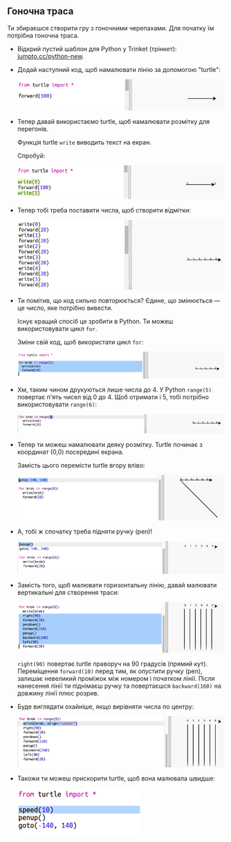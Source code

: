 ## Гоночна траса

Ти збираєшся створити гру з гоночними черепахами. Для початку їм потрібна гоночна траса.

+ Відкрий пустий шаблон для Python у Trinket (трінкет): <a href="http://jumpto.cc/python-new" target="_blank">jumpto.cc/python-new</a>.

+ Додай наступний код, щоб намалювати лінію за допомогою "turtle":
    
    ![знімок екрана](images/race-forward.png)

+ Тепер давай використаємо turtle, щоб намалювати розмітку для перегонів.
    
    Функція turtle `write` виводить текст на екран.
    
    Спробуй:
    
    ![знімок екрана](images/race-markings1.png)

+ Тепер тобі треба поставити числа, щоб створити відмітки:
    
    ![знімок екрана](images/race-markings2.png)

+ Ти помітив, що код сильно повторюється? Єдине, що змінюється — це число, яке потрібно вивести.
    
    Існує кращий спосіб це зробити в Python. Ти можеш використовувати цикл `for`.
    
    Зміни свій код, щоб використати цикл `for`:
    
    ![знімок екрана](images/race-for.png)

+ Хм, таким чином друкуються лише числа до 4. У Python `range(5)` повертає п'ять чисел від 0 до 4. Щоб отримати і 5, тобі потрібно використовувати `range(6)`:
    
    ![знімок екрана](images/race-range.png)

+ Тепер ти можеш намалювати деяку розмітку. Turtle починає з координат (0,0) посередині екрана.
    
    Замість цього перемісти turtle вгору вліво:
    
    ![знімок екрана](images/race-goto.png)

+ А, тобі ж спочатку треба підняти ручку (pen)!
    
    ![знімок екрана](images/race-penup.png)

+ Замість того, щоб малювати горизонтальну лінію, давай малювати вертикальні для створення траси:
    
    ![знімок екрана](images/race-lines.png)
    
    `right(90)` повертає turtle праворуч на 90 градусів (прямий кут). Переміщення `forward(10)` перед тим, як опустити ручку (pen), залишає невеликий проміжок між номером і початком лінії. Після нанесення лінії ти піднімаєш ручку та повертаєшся `backward(160)` на довжину лінії плюс розрив.

+ Буде виглядати охайніше, якщо вирівняти числа по центру:
    
    ![знімок екрана](images/race-center.png)

+ Такожи ти можеш прискорити turtle, щоб вона малювала швидше:
    
    ![знімок екрана](images/race-speed.png)
